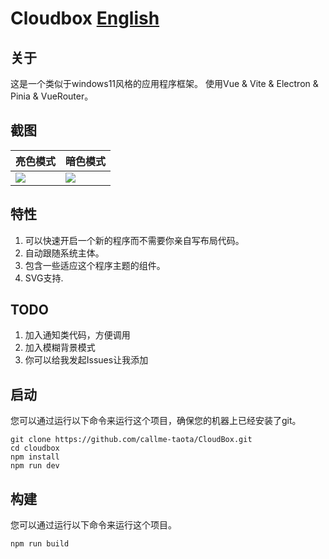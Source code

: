 # Cloudbox [English](https://github.com/callme-taota/cloudbox/blob/master/README.md)

## 关于

这是一个类似于windows11风格的应用程序框架。
使用Vue & Vite & Electron & Pinia & VueRouter。

## 截图

| 亮色模式 | 暗色模式 |
| --- | --- |
| [![](http://blog.callmetaota.fun/wp-content/uploads/2023/11/Screenshot-2023-11-15-at-10.06.07.png)](http://blog.callmetaota.fun/) | [![](http://blog.callmetaota.fun/wp-content/uploads/2023/11/Screenshot-2023-11-15-at-10.06.00.png)](http://blog.callmetaota.fun/) |

## 特性
1. 可以快速开启一个新的程序而不需要你亲自写布局代码。
2. 自动跟随系统主体。
3. 包含一些适应这个程序主题的组件。
4. SVG支持.

## TODO
1. 加入通知类代码，方便调用
2. 加入模糊背景模式
3. 你可以给我发起Issues让我添加

## 启动

您可以通过运行以下命令来运行这个项目，确保您的机器上已经安装了git。
```
git clone https://github.com/callme-taota/CloudBox.git
cd cloudbox
npm install
npm run dev
```

## 构建

您可以通过运行以下命令来运行这个项目。
```
npm run build
```
